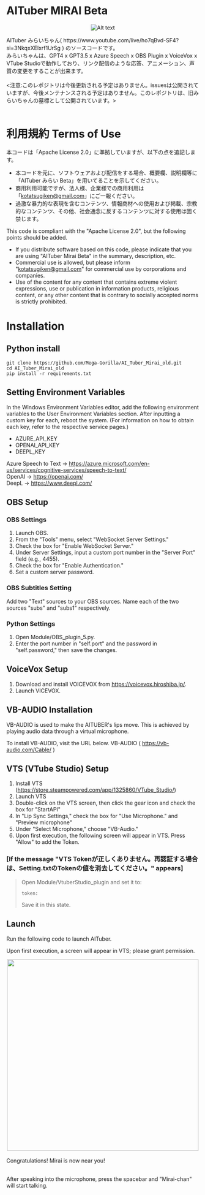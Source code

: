 # AITuber MIRAI Beta
<div align="center">

![Alt text](https://github.com/Mega-Gorilla/AI_Tuber_Mirai_old/blob/main/image/mirai_image1.png?raw=true)

</div>
AITuber みらいちゃん( https://www.youtube.com/live/ho7qBvd-SF4?si=3NkqxXElxrf1UrSg ) のソースコードです。<br>
みらいちゃんは、GPT4 x GPT3.5 x Azure Speech x OBS Plugin x VoiceVox x VTube Studioで動作しており、リンク配信のような応答、アニメーション、声質の変更をすることが出来ます。
<br><br>
<注意:このレポジトリは今後更新される予定はありません。issuesは公開されていますが、今後メンテナンスされる予定はありません。このレポジトリは、旧みらいちゃんの墓標として公開されています。>
<BR><BR>

# 利用規約 Terms of Use
本コードは「Apache License 2.0」に準拠していますが、以下の点を追記します。
- 本コードを元に、ソフトウェアおよび配信をする場合、概要欄、説明欄等に「AITuber みらい Beta」を用いてることを示してください。
- 商用利用可能ですが、法人様、企業様での商用利用は「kotatsugiken@gmail.com」にご一報ください。
- 過激な暴力的な表現を含むコンテンツ、情報商材への使用および掲載、宗教的なコンテンツ、その他、社会通念に反するコンテンツに対する使用は固く禁じます。

This code is compliant with the "Apache License 2.0", but the following points should be added.
- If you distribute software based on this code, please indicate that you are using "AITuber Mirai Beta" in the summary, description, etc.
- Commercial use is allowed, but please inform "kotatsugiken@gmail.com" for commercial use by corporations and companies.
- Use of the content for any content that contains extreme violent expressions, use or publication in information products, religious content, or any other content that is contrary to socially accepted norms is strictly prohibited.

# Installation

## Python install
```
git clone https://github.com/Mega-Gorilla/AI_Tuber_Mirai_old.git
cd AI_Tuber_Mirai_old
pip install -r requirements.txt
```

## Setting Environment Variables
In the Windows Environment Variables editor, add the following environment variables to the User Environment Variables section. After inputting a custom key for each, reboot the system. (For information on how to obtain each key, refer to the respective service pages.)
- AZURE_API_KEY
- OPENAI_API_KEY
- DEEPL_KEY

Azure Speech to Text → https://azure.microsoft.com/en-us/services/cognitive-services/speech-to-text/
<BR>OpenAI → https://openai.com/
<BR>DeepL → https://www.deepl.com/

## OBS Setup

### OBS Settings
1. Launch OBS.
1. From the "Tools" menu, select "WebSocket Server Settings."
1. Check the box for "Enable WebSocket Server."
1. Under Server Settings, input a custom port number in the "Server Port" field (e.g., 4455).
1. Check the box for "Enable Authentication."
1. Set a custom server password.

### OBS Subtitles Setting

Add two "Text" sources to your OBS sources. Name each of the two sources "subs" and "subs1" respectively.

### Python Settings
1. Open Module/OBS_plugin_5.py.
1. Enter the port number in "self.port" and the password in "self.password," then save the changes.

## VoiceVox Setup
1. Download and install VOICEVOX from https://voicevox.hiroshiba.jp/.
1. Launch VICEVOX.

##  VB-AUDIO Installation
VB-AUDIO is used to make the AITUBER's lips move. This is achieved by playing audio data through a virtual microphone.

To install VB-AUDIO, visit the URL below.
VB-AUDIO ( https://vb-audio.com/Cable/ )

## VTS (VTube Studio) Setup

1. Install VTS (https://store.steampowered.com/app/1325860/VTube_Studio/)
1. Launch VTS
1. Double-click on the VTS screen, then click the gear icon and check the box for "StartAPI"
1. In "Lip Sync Settings," check the box for "Use Microphone." and "Preview microphone"
1. Under "Select Microphone," choose "VB-Audio."
1. Upon first execution, the following screen will appear in VTS. Press "Allow" to add the Token.

### [If the message "VTS Tokenが正しくありません。再認証する場合は、Setting.txtのTokenの値を消去してください。" appears]
> Open Module/VtuberStudio_plugin and set it to:  
> 
> `token:`  
>
> Save it in this state.

## Launch
Run the following code to launch AITuber. 

Upon first execution, a screen will appear in VTS; please grant permission.
<div align="center">
<img src="https://github.com/Mega-Gorilla/AI_Tuber_Mirai_old/blob/main/image/VTS_token.png?raw=true" width="500"><BR>
</div><BR>
Congratulations! Mirai is now near you!<BR><BR>

After speaking into the microphone, press the spacebar and "Mirai-chan" will start talking.